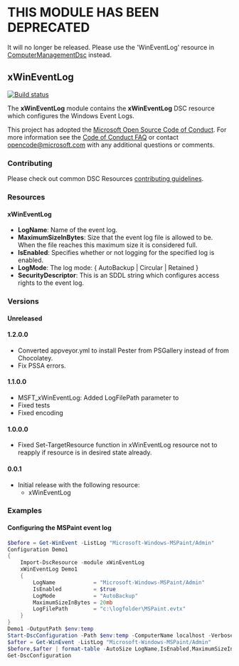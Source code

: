 # **THIS MODULE HAS BEEN DEPRECATED**

It will no longer be released.
Please use the 'WinEventLog' resource in [ComputerManagementDsc](https://github.com/PowerShell/ComputerManagementDsc)
instead.

## xWinEventLog

[![Build status](https://ci.appveyor.com/api/projects/status/m6mpb7krr5ps31x3/branch/master?svg=true)](https://ci.appveyor.com/project/PowerShell/xwineventlog/branch/master)

The **xWinEventLog** module contains the **xWinEventLog** DSC resource which configures the Windows Event Logs.

This project has adopted the [Microsoft Open Source Code of Conduct](https://opensource.microsoft.com/codeofconduct/).
For more information see the [Code of Conduct FAQ](https://opensource.microsoft.com/codeofconduct/faq/) or contact [opencode@microsoft.com](mailto:opencode@microsoft.com) with any additional questions or comments.

### Contributing

Please check out common DSC Resources [contributing guidelines](https://github.com/PowerShell/DscResource.Kit/blob/master/CONTRIBUTING.md).

### Resources

#### xWinEventLog

* **LogName**: Name of the event log.
* **MaximumSizeInBytes**: Size that the event log file is allowed to be. When the file reaches this maximum size it is considered full.
* **IsEnabled**: Specifies whether or not logging for the specified log is enabled.
* **LogMode**: The log mode: { AutoBackup | Circular | Retained }
* **SecurityDescriptor**: This is an SDDL string which configures access rights to the event log.

### Versions

#### Unreleased

#### 1.2.0.0
* Converted appveyor.yml to install Pester from PSGallery instead of from Chocolatey.
* Fix PSSA errors.

#### 1.1.0.0

* MSFT_xWinEventLog: Added LogFilePath parameter to
* Fixed tests
* Fixed encoding

#### 1.0.0.0

* Fixed Set-TargetResource function in xWinEventLog resource not to reapply if resource is in desired state already.

#### 0.0.1

* Initial release with the following resource:
  * xWinEventLog

### Examples

#### Configuring the MSPaint event log

```powershell
$before = Get-WinEvent -ListLog "Microsoft-Windows-MSPaint/Admin"
Configuration Demo1
{
    Import-DscResource -module xWinEventLog
    xWinEventLog Demo1
    {
        LogName            = "Microsoft-Windows-MSPaint/Admin"
        IsEnabled          = $true
        LogMode            = "AutoBackup"
        MaximumSizeInBytes = 20mb
        LogFilePath        = "c:\logfolder\MSPaint.evtx"
    }
}
Demo1 -OutputPath $env:temp
Start-DscConfiguration -Path $env:temp -ComputerName localhost -Verbose -wait -debug
$after = Get-WinEvent -ListLog "Microsoft-Windows-MSPaint/Admin"
$before,$after | format-table -AutoSize LogName,IsEnabled,MaximumSizeInBytes,ProviderLatency,LogMode
Get-DscConfiguration
```
